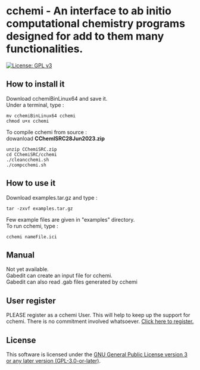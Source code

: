 # cchemi - An interface to ab initio computational chemistry programs designed for add to them many functionalities.

[![License: GPL v3](https://img.shields.io/badge/License-GPLv3-blue.svg)](https://www.gnu.org/licenses/gpl-3.0)

## How to install it 

Download  cchemiBinLinux64 and  save it.\
Under a terminal, type :
```console
mv cchemiBinLinux64 cchemi
chmod u+x cchemi
```
To compile cchemi from source :\
dowanload **CChemISRC28Jun2023.zip**
```console
unzip CChemiSRC.zip
cd CChemiSRC/cchemi
./cleancchemi.sh
./compcchemi.sh
```


## How to use it

Download examples.tar.gz and type : 
```console
tar -zxvf examples.tar.gz
```
Few example files  are given in "examples" directory.\
To run cchemi, type :
```console
cchemi nameFile.ici
```

## Manual

Not yet available.\
Gabedit can create an input file for cchemi.\
Gabedit can also read .gab files generated by cchemi

## User register

PLEASE register as a cchemi User. This will help to keep up the support for cchemi. There is no commitment involved whatsoever.  [Click here to register.](https://docs.google.com/forms/d/e/1FAIpQLSf1IKbAlbHrQV13QjJnOxtwz_6-rU9jcF7Od4Zf2zIJSjyrEw/viewform)

 ## License

This software is licensed under the [GNU General Public License version 3 or any later version (GPL-3.0-or-later)](https://www.gnu.org/licenses/gpl.txt).
